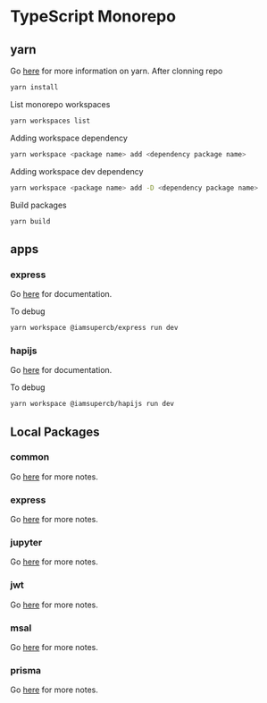 # TypeScript Monorepo

## yarn

Go [here]() for more information on yarn.
After clonning repo

```bash
yarn install
```

List monorepo workspaces

```bash
yarn workspaces list
```

Adding workspace dependency

```bash
yarn workspace <package name> add <dependency package name>
```

Adding workspace dev dependency

```bash
yarn workspace <package name> add -D <dependency package name>
```

Build packages

```bash
yarn build
```

## apps

### express

Go [here](https://expressjs.com/) for documentation.

To debug

```bash
yarn workspace @iamsupercb/express run dev
```

### hapijs

Go [here](https://hapi.dev/) for documentation.

To debug

```bash
yarn workspace @iamsupercb/hapijs run dev
```

## Local Packages

### common

Go [here](./packages/common/README.md) for more notes.

### express

Go [here](./packages/express/README.md) for more notes.

### jupyter

Go [here](./packages/jupyter/README.md) for more notes.

### jwt

Go [here](./packages/jwt/README.md) for more notes.

### msal

Go [here](./packages/msal/README.md) for more notes.

### prisma

Go [here](./packages/prisma/README.md) for more notes.
